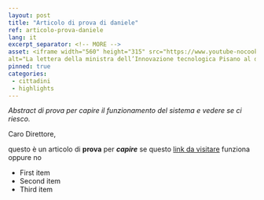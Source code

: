 ```yaml
---
layout: post
title: "Articolo di prova di daniele"
ref: articolo-prova-daniele
lang: it
excerpt_separator: <!-- MORE -->
asset: <iframe width="560" height="315" src="https://www.youtube-nocookie.com/embed/5E_93llRxfY" frameborder="0" allow="accelerometer; autoplay; encrypted-media; gyroscope; picture-in-picture" allowfullscreen></iframe>
alt="La lettera della ministra dell’Innovazione tecnologica Pisano al direttore di Repubblica"/>
pinned: true
categories:
 - cittadini
 - highlights
---
```


_Abstract di prova per capire il funzionamento del sistema e vedere se ci riesco._

<!-- MORE -->

Caro Direttore, 

questo è un articolo di **prova** per ***capire*** se questo [link da visitare](https://www.example.com) funziona oppure no

- First item
- Second item
- Third item
